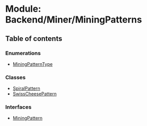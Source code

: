 # Module: Backend/Miner/MiningPatterns

## Table of contents

### Enumerations

- [MiningPatternType](../enums/Backend_Miner_MiningPatterns.MiningPatternType.md)

### Classes

- [SpiralPattern](../classes/Backend_Miner_MiningPatterns.SpiralPattern.md)
- [SwissCheesePattern](../classes/Backend_Miner_MiningPatterns.SwissCheesePattern.md)

### Interfaces

- [MiningPattern](../interfaces/Backend_Miner_MiningPatterns.MiningPattern.md)
